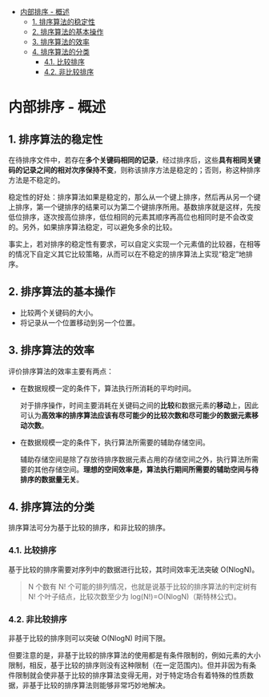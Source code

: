 - [内部排序 - 概述](#%E5%86%85%E9%83%A8%E6%8E%92%E5%BA%8F---%E6%A6%82%E8%BF%B0)
	- [1. 排序算法的稳定性](#1-%E6%8E%92%E5%BA%8F%E7%AE%97%E6%B3%95%E7%9A%84%E7%A8%B3%E5%AE%9A%E6%80%A7)
	- [2. 排序算法的基本操作](#2-%E6%8E%92%E5%BA%8F%E7%AE%97%E6%B3%95%E7%9A%84%E5%9F%BA%E6%9C%AC%E6%93%8D%E4%BD%9C)
	- [3. 排序算法的效率](#3-%E6%8E%92%E5%BA%8F%E7%AE%97%E6%B3%95%E7%9A%84%E6%95%88%E7%8E%87)
	- [4. 排序算法的分类](#4-%E6%8E%92%E5%BA%8F%E7%AE%97%E6%B3%95%E7%9A%84%E5%88%86%E7%B1%BB)
		- [4.1. 比较排序](#41-%E6%AF%94%E8%BE%83%E6%8E%92%E5%BA%8F)
		- [4.2. 非比较排序](#42-%E9%9D%9E%E6%AF%94%E8%BE%83%E6%8E%92%E5%BA%8F)

# 内部排序 - 概述

## 1. 排序算法的稳定性

在待排序文件中，若存在**多个关键码相同的记录**，经过排序后，这些**具有相同关键码的记录之间的相对次序保持不变**，则称该排序方法是稳定的；否则，称这种排序方法是不稳定的。

稳定性的好处：排序算法如果是稳定的，那么从一个键上排序，然后再从另一个键上排序，第一个键排序的结果可以为第二个键排序所用。基数排序就是这样，先按低位排序，逐次按高位排序，低位相同的元素其顺序再高位也相同时是不会改变的。另外，如果排序算法稳定，可以避免多余的比较。

事实上，若对排序的稳定性有要求，可以自定义实现一个元素值的比较器，在相等的情况下自定义其它比较策略，从而可以在不稳定的排序算法上实现“稳定”地排序。

## 2. 排序算法的基本操作

- 比较两个关键码的大小。
- 将记录从一个位置移动到另一个位置。

## 3. 排序算法的效率

评价排序算法的效率主要有两点：
- 在数据规模一定的条件下，算法执行所消耗的平均时间。

	对于排序操作，时间主要消耗在关键码之间的**比较**和数据元素的**移动**上，因此可认为**高效率的排序算法应该有尽可能少的比较次数和尽可能少的数据元素移动次数**。

- 在数据规模一定的条件下，执行算法所需要的辅助存储空间。

	辅助存储空间是除了存放待排序数据元素占用的存储空间之外，执行算法所需要的其他存储空间。**理想的空间效率是，算法执行期间所需要的辅助空间与待排序的数据量无关**。

## 4. 排序算法的分类

排序算法可分为基于比较的排序，和非比较的排序。

### 4.1. 比较排序

基于比较的排序需要对序列中的数据进行比较，其时间效率无法突破 O(NlogN)。

> N 个数有 N! 个可能的排列情况，也就是说基于比较的排序算法的判定树有 N! 个叶子结点，比较次数至少为 log(N!)=O(NlogN)（斯特林公式)。

### 4.2. 非比较排序

非基于比较的排序则可以突破 O(NlogN) 时间下限。

但要注意的是，非基于比较的排序算法的使用都是有条件限制的，例如元素的大小限制，相反，基于比较的排序则没有这种限制（在一定范围内)。但并非因为有条件限制就会使非基于比较的排序算法变得无用，对于特定场合有着特殊的性质数据，非基于比较的排序算法则能够非常巧妙地解决。
